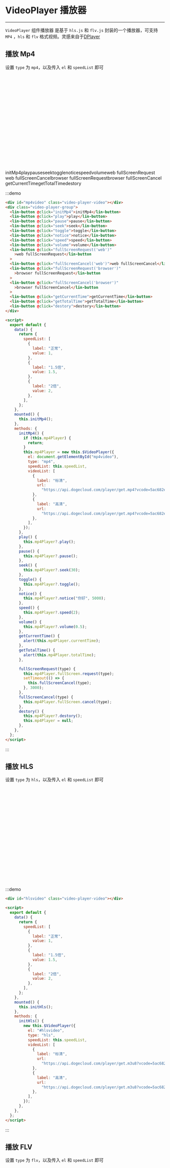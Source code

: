 <script>
export default {
  data() {
    return {
      speedList: [
        {
          label: "正常",
          value: 1,
        },
        {
          label: "1.5倍",
          value: 1.5,
        },
        {
          label: "2倍",
          value: 2,
        },
      ],
    };
  },
  mounted() {
    this.initMp4();
    this.initHls();
    this.initFlv();
    this.initLive();
    this.initOther()
  },
  methods: {
    initLive() {
      this.flvPlayer =new this.$VideoPlayer({
        el: document.getElementById("livevideo"),
        type: "flv",
        speedList: this.speedList,
        live:true,
        videoList: [
          {
            label: "标清",
            url:
              "https://api.dogecloud.com/player/get.flv?vcode=5ac682e6f8231991&userId=17&ext=.flv",
          },
          {
            label: "高清",
            url:
              "https://api.dogecloud.com/player/get.flv?vcode=5ac682e6f8231991&userId=17&ext=.flv",
          },
        ],
      });
    },
    initOther(){
       this.mp4Player = new this.$VideoPlayer({
        el: document.getElementById("othervideo"),
        videoList: [
          {
            label: "标清",
            url:
              "https://api.dogecloud.com/player/get.mp4?vcode=5ac682e6f8231991&userId=17&ext=.mp4",
          },
          {
            label: "高清",
            url:
              "https://api.dogecloud.com/player/get.mp4?vcode=5ac682e6f8231991&userId=17&ext=.mp4",
          },
        ],
        customType(video,data){
          video.src = data.currenVideo.url
        }
      });
    },
    initHls() {
      new this.$VideoPlayer({
        el: "#hlsvideo",
        type: "hls",
        speedList: this.speedList,
        videoList: [
          {
            label: "标清",
            url:
              "https://api.dogecloud.com/player/get.m3u8?vcode=5ac682e6f8231991&userId=17&ext=.m3u8",
          },
          {
            label: "高清",
            url:
              "https://api.dogecloud.com/player/get.m3u8?vcode=5ac682e6f8231991&userId=17&ext=.m3u8",
          },
        ],
      });
    },
    initMp4() {
      if(this.mp4Player){
        return
      }
      this.mp4Player = new this.$VideoPlayer({
        el: document.getElementById("mp4video"),
        type: "mp4",
        speedList: this.speedList,
        videoList: [
          {
            label: "标清",
            url:
              "https://api.dogecloud.com/player/get.mp4?vcode=5ac682e6f8231991&userId=17&ext=.mp4",
          },
          {
            label: "高清",
            url:
              "https://api.dogecloud.com/player/get.mp4?vcode=5ac682e6f8231991&userId=17&ext=.mp4",
          },
        ],
      });
    },
    initFlv() {
      new this.$VideoPlayer({
        el: document.getElementById("flvvideo"),
        type: "flv",
        speedList: this.speedList,
        videoList: [
          {
            label: "标清",
            url:
              "https://api.dogecloud.com/player/get.flv?vcode=5ac682e6f8231991&userId=17&ext=.flv",
          },
          {
            label: "高清",
            url:
              "https://api.dogecloud.com/player/get.flv?vcode=5ac682e6f8231991&userId=17&ext=.flv",
          },
        ],
      });
    },
    play() {
      this.mp4Player?.play();
    },
    pause() {
      this.mp4Player?.pause();
    },
    seek() {
      this.mp4Player?.seek(30);
    },
    toggle() {
      this.mp4Player?.toggle();
    },
    notice() {
      this.mp4Player?.notice("你好", 5000);
    },
    speed() {
      this.mp4Player?.speed(2);
    },
    volume() {
      this.mp4Player?.volume(0.5);
    },
    switchQuality() {
      this.mp4Player?.switchQuality(1);
    },
    getCurrentTime(){
      alert(this.mp4Player.currentTime)
    },
    getTotalTime(){
      alert(this.mp4Player.totalTime)
    },
    other() {
      console.log(this.mp4Player.currentTime);
      console.log(this.mp4Player.totalTime);
    },
    fullScreenRequest(type) {
      this.mp4Player.fullScreen.request(type);
      setTimeout(() => {
        this.fullScreenCancel(type);
      }, 3000);
    },
    fullScreenCancel(type) {
      this.mp4Player.fullScreen.cancel(type);
    },
    destory() {
      this.mp4Player?.destory();
      this.mp4Player = null;
    },
  },
    beforeDestroy(){
    this.mp4Player?.destory();
    this.hlsPlayer?.destory()
    this.flvPlayer?.destory()

    this.mp4Player = null
    this.hlsPlayer = null
    this.flvPlayer = null
  }
};
</script>

<style lang="scss" scoped>
.video-player-group {
  display: flex;
  flex-direction: row;
  align-items: center;
  flex-wrap: wrap;
  ::v-deep .lin-button {
    margin-top: 10px;
    margin-right: 10px;
  }
}

.video-player-video {
  width: 600px;
  height: 300px;
}
</style>

# VideoPlayer 播放器

---

`VideoPlayer` 组件播放器 是基于 `hls.js` 和 `flv.js` 封装的一个播放器，可支持 `MP4` ，`hls` 和 `flv` 格式视频。灵感来自于[DPlayer](http://dplayer.js.org/zh/)

## 播放 Mp4

设置 `type` 为 `mp4`，以及传入 `el` 和 `speedList` 即可

<div class='demo-block'>
<div id="mp4video" class="video-player-video"></div>
    <div class="video-player-group">
      <lin-button @click="initMp4">initMp4</lin-button>
      <lin-button @click="play">play</lin-button>
      <lin-button @click="pause">pause</lin-button>
      <lin-button @click="seek">seek</lin-button>
      <lin-button @click="toggle">toggle</lin-button>
      <lin-button @click="notice">notice</lin-button>
      <lin-button @click="speed">speed</lin-button>
      <lin-button @click="volume">volume</lin-button>
      <lin-button @click="fullScreenRequest('web')">web fullScreenRequest</lin-button>
      <lin-button @click="fullScreenCancel('web')">web fullScreenCancel</lin-button>
      <lin-button @click="fullScreenRequest('browser')">browser fullScreenRequest</lin-button>
      <lin-button @click="fullScreenCancel('browser')">browser fullScreenCancel</lin-button>
      <lin-button @click="getCurrentTime">getCurrentTime</lin-button>
      <lin-button @click="getTotalTime">getTotalTime</lin-button>
      <lin-button @click="destory">destory</lin-button>
    </div>
</div>

:::demo

```html
<div id="mp4video" class="video-player-video"></div>
<div class="video-player-group">
  <lin-button @click="initMp4">initMp4</lin-button>
  <lin-button @click="play">play</lin-button>
  <lin-button @click="pause">pause</lin-button>
  <lin-button @click="seek">seek</lin-button>
  <lin-button @click="toggle">toggle</lin-button>
  <lin-button @click="notice">notice</lin-button>
  <lin-button @click="speed">speed</lin-button>
  <lin-button @click="volume">volume</lin-button>
  <lin-button @click="fullScreenRequest('web')"
    >web fullScreenRequest</lin-button
  >
  <lin-button @click="fullScreenCancel('web')">web fullScreenCancel</lin-button>
  <lin-button @click="fullScreenRequest('browser')"
    >browser fullScreenRequest</lin-button
  >
  <lin-button @click="fullScreenCancel('browser')"
    >browser fullScreenCancel</lin-button
  >
  <lin-button @click="getCurrentTime">getCurrentTime</lin-button>
  <lin-button @click="getTotalTime">getTotalTime</lin-button>
  <lin-button @click="destory">destory</lin-button>
</div>

<script>
  export default {
    data() {
      return {
        speedList: [
          {
            label: "正常",
            value: 1,
          },
          {
            label: "1.5倍",
            value: 1.5,
          },
          {
            label: "2倍",
            value: 2,
          },
        ],
      };
    },
    mounted() {
      this.initMp4();
    },
    methods: {
      initMp4() {
        if (this.mp4Player) {
          return;
        }
        this.mp4Player = new this.$VideoPlayer({
          el: document.getElementById("mp4video"),
          type: "mp4",
          speedList: this.speedList,
          videoList: [
            {
              label: "标清",
              url:
                "https://api.dogecloud.com/player/get.mp4?vcode=5ac682e6f8231991&userId=17&ext=.mp4",
            },
            {
              label: "高清",
              url:
                "https://api.dogecloud.com/player/get.mp4?vcode=5ac682e6f8231991&userId=17&ext=.mp4",
            },
          ],
        });
      },
      play() {
        this.mp4Player?.play();
      },
      pause() {
        this.mp4Player?.pause();
      },
      seek() {
        this.mp4Player?.seek(30);
      },
      toggle() {
        this.mp4Player?.toggle();
      },
      notice() {
        this.mp4Player?.notice("你好", 5000);
      },
      speed() {
        this.mp4Player?.speed(2);
      },
      volume() {
        this.mp4Player?.volume(0.5);
      },
      getCurrentTime() {
        alert(this.mp4Player.currentTime);
      },
      getTotalTime() {
        alert(this.mp4Player.totalTime);
      },

      fullScreenRequest(type) {
        this.mp4Player.fullScreen.request(type);
        setTimeout(() => {
          this.fullScreenCancel(type);
        }, 3000);
      },
      fullScreenCancel(type) {
        this.mp4Player.fullScreen.cancel(type);
      },
      destory() {
        this.mp4Player?.destory();
        this.mp4Player = null;
      },
    },
  };
</script>
```

:::

## 播放 HLS

设置 `type` 为 `hls`，以及传入 `el` 和 `speedList` 即可

<div class='demo-block'>
<div id="hlsvideo" class="video-player-video"></div>
</div>

:::demo

```html
<div id="hlsvideo" class="video-player-video"></div>

<script>
  export default {
    data() {
      return {
        speedList: [
          {
            label: "正常",
            value: 1,
          },
          {
            label: "1.5倍",
            value: 1.5,
          },
          {
            label: "2倍",
            value: 2,
          },
        ],
      };
    },
    mounted() {
      this.initHls();
    },
    methods: {
      initHls() {
        new this.$VideoPlayer({
          el: "#hlsvideo",
          type: "hls",
          speedList: this.speedList,
          videoList: [
            {
              label: "标清",
              url:
                "https://api.dogecloud.com/player/get.m3u8?vcode=5ac682e6f8231991&userId=17&ext=.m3u8",
            },
            {
              label: "高清",
              url:
                "https://api.dogecloud.com/player/get.m3u8?vcode=5ac682e6f8231991&userId=17&ext=.m3u8",
            },
          ],
        });
      },
    },
  };
</script>
```

:::

## 播放 FLV

设置 `type` 为 `flv`，以及传入 `el` 和 `speedList` 即可

<div class='demo-block'>
<div id="flvvideo" class="video-player-video"></div>
</div>

:::demo

```html
<div id="flvvideo" class="video-player-video"></div>

<script>
  export default {
    data() {
      return {
        speedList: [
          {
            label: "正常",
            value: 1,
          },
          {
            label: "1.5倍",
            value: 1.5,
          },
          {
            label: "2倍",
            value: 2,
          },
        ],
      };
    },
    mounted() {
      this.initFlv();
    },
    methods: {
      initFlv() {
        new this.$VideoPlayer({
          el: document.getElementById("flvvideo"),
          type: "flv",
          speedList: this.speedList,
          videoList: [
            {
              label: "标清",
              url:
                "https://api.dogecloud.com/player/get.flv?vcode=5ac682e6f8231991&userId=17&ext=.flv",
            },
            {
              label: "高清",
              url:
                "https://api.dogecloud.com/player/get.flv?vcode=5ac682e6f8231991&userId=17&ext=.flv",
            },
          ],
        });
      },
    },
  };
</script>
```

:::

## 开启直播模式

设置 `live` 为 `true`

<div class='demo-block'>
<div id="livevideo" class="video-player-video"></div>
</div>

:::demo

```html
<div id="livevideo" class="video-player-video"></div>

<script>
  export default {
    mounted() {
      this.initLive();
    },
    methods: {
      initLive() {
        this.flvPlayer = new this.$VideoPlayer({
          el: document.getElementById("livevideo"),
          type: "flv",
          speedList: this.speedList,
          live: true,
          videoList: [
            {
              label: "标清",
              url:
                "https://api.dogecloud.com/player/get.flv?vcode=5ac682e6f8231991&userId=17&ext=.flv",
            },
            {
              label: "高清",
              url:
                "https://api.dogecloud.com/player/get.flv?vcode=5ac682e6f8231991&userId=17&ext=.flv",
            },
          ],
        });
      },
    },
  };
</script>
```

:::

## 其他 MSE 库使用

`VideoPlayer` 组件可以通过 `customType` 参数与任何 MSE 库一起使用

<div class='demo-block'>
<div id="othervideo" class="video-player-video"></div>
</div>

:::demo

```html
<div id="othervideo" class="video-player-video"></div>

<script>
  export default {
    mounted() {
      this.initOther();
    },
    methods: {
      initOther() {
        this.mp4Player = new this.$VideoPlayer({
          el: document.getElementById("othervideo"),
          videoList: [
            {
              label: "标清",
              url:
                "https://api.dogecloud.com/player/get.mp4?vcode=5ac682e6f8231991&userId=17&ext=.mp4",
            },
            {
              label: "高清",
              url:
                "https://api.dogecloud.com/player/get.mp4?vcode=5ac682e6f8231991&userId=17&ext=.mp4",
            },
          ],
          customType(video, data) {
            video.src = data.currenVideo.url;
          },
        });
      },
    },
  };
</script>
```

:::

## 参数

| 名称       | 说明                                             | Type                               | Accepted Values        | Default |
| ---------- | ------------------------------------------------ | ---------------------------------- | ------------- | ------ |
| el         | 播放器容器元素，必填项                           | String                             | HTMLElement   | —      | — |
| type       | 播放Type，必填项，当 customType 参数存在时非必填 | String                             | mp4、hls、flv | —      |
| autoplay   | 视频自动播放                                     | Boolean                            | —             | false  |
| speedList  | 视频速度倍数列表                                 | Ayyay<{label:string,value:string}> | —             | —      |
| videoList  | 视频列表，必填项                                 | Ayyay<{label:string,url:string}>   | —             | —      |
| live       | 是否开启直播                                     | Boolean                            | —             | false  |
| customType | 需要自定义支持其他 MSE 可使用此参数              | Function                           | —             | —      |

## API

```javascript
import { VideoPlayer } from "lin-view-ui";
const player = new VideoPlayer({
  el: document.getElementById("flvvideo"),
  type: "flv",
  speedList: [],
  videoList: [],
});
```

- `player.play()` : 播放视频
- `player.pause()` : 暂停视频
- `player.seek(time: number)` : 跳转到特定时间
- `player.toggle()` : 切换播放和暂停
- `player.on(event: string, handler: function)` : 绑定 video 标签事件
- `player.switchVideo(options)` : 切换到其他视频

```javascript
player.switchVideo({ videoList: [{ label: "", url: "" }], autoplay: true });
```

- `player.notice(text: string, time: number)` : 显示通知，时间的单位为毫秒，默认时间 2000 毫秒
- `player.switchQuality(index: number)` : 切换清晰度
- `player.destroy()` : 销毁播放器
- `player.speed(rate: number)` : 设置视频速度
- `player.volume(percentage: number)` : 设置视频音量
- `player.video` : 原生 video
- `player.hls` : hls 实例对象
- `player.flv` : flv 实例对象
- `player.currentTime` : 返回视频当前播放时间
- `player.totalTime` : 返回视频总时间
- `player.paused` : 返回视频是否暂停
- `player.fullScreen.request(type: string)` : 进入全屏

```javascript
player.fullScreen.request("web");
player.fullScreen.request("browser");
```

- `player.fullScreen.cancel(type: string)` : 退出全屏

```javascript
player.fullScreen.cancel("web");
player.fullScreen.cancel("browser");
```
